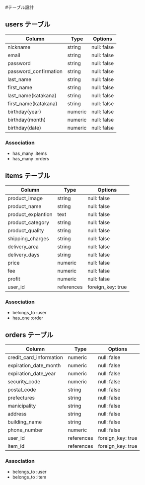 #テーブル設計

## users テーブル

| Column                | Type   | Options     |
| --------------------- | ------ | ----------- |
| nickname              | string | null: false |
| email                 | string | null: false |
| password              | string | null: false |
| password_confirmation | string | null: false |
| last_name             | string | null: false |
| first_name            | string | null: false |
| last_name(katakana)   | string | null: false |
| first_name(katakana)  | string | null: false |
| birthday(year)        | numeric| null: false |
| birthday(month)       | numeric| null: false |
| birthday(date)        | numeric| null: false |


### Association

- has_many :items
- has_many :orders

## items テーブル

| Column               | Type      | Options           |
| -------------------  | --------- | ----------------  |
| product_image        | string    | null: false       |
| product_name         | string    | null: false       |
| product_explantion   | text      | null: false       |
| product_category     | string    | null: false       |
| product_quality      | string    | null: false       |
| shipping_charges     | string    | null: false       |
| delivery_area        | string    | null: false       |
| delivery_days        | string    | null: false       |
| price                | numeric   | null: false       |
| fee                  | numeric   | null: false       |
| profit               | numeric   | null: false       |
| user_id              | references| foreign_key: true |


### Association

- belongs_to :user
- has_one :order

## orders テーブル

| Column                  | Type      | Options           |
| ----------------------  | --------- | ----------------  |
| credit_card_information | numeric   | null: false       |
| expiration_date_month   | numeric   | null: false       |
| expiration_date_year    | numeric   | null: false       |
| security_code           | numeric   | null: false       |
| postal_code             | string    | null: false       |
| prefectures             | string    | null: false       |
| manicipality            | string    | null: false       |
| address                 | string    | null: false       |
| building_name           | string    | null: false       |
| phone_number            | numeric   | null: false       |
| user_id                 | references| foreign_key: true |
| item_id                 | references| foreign_key: true |


### Association

- belongs_to :user
- belongs_to :item
